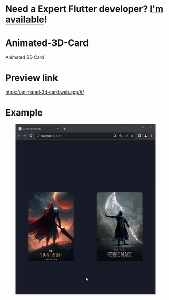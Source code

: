 # **Need a Expert Flutter developer?  [I'm available]([https://www.linkedin.com/in/hansonjon](https://www.linkedin.com/in/alhalabi-obada-6b2a89290/)/)!**
# Animated-3D-Card
Animated 3D Card 
# Preview link
https://animated-3d-card.web.app/#/
# Example 
<p align='center'>
    <img src="https://github.com/Obada2020/Animated-3D-Card/blob/main/assets/example.gif" />
</p>
